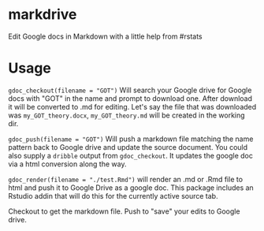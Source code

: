 # markdrive
Edit Google docs in Markdown with a little help from #rstats

# Usage

`gdoc_checkout(filename = "GOT")` Will search your Google drive for Google docs with "GOT" in the name and prompt to download one. After download it will be converted to .md for editing. Let's say the file that was downloaded was `my_GOT_theory.docx`, `my_GOT_theory.md` will be created in the working dir. 

`gdoc_push(filename = "GOT")` Will push a markdown file matching the name pattern back to Google drive and update the source document. You could also supply a `dribble` output from `gdoc_checkout`. It updates the google doc via a html conversion along the way.

`gdoc_render(filename = "./test.Rmd")` will render an .md or .Rmd file to html and push it to Google Drive as a google doc. This package includes an Rstudio addin that will do this for the currently active source tab.



Checkout to get the markdown file. Push to "save" your edits to Google drive.
